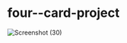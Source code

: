 # four--card-project
![Screenshot (30)](https://user-images.githubusercontent.com/105333508/174460750-ab10a913-e90d-4002-a9a9-ca2d1400655f.png)
